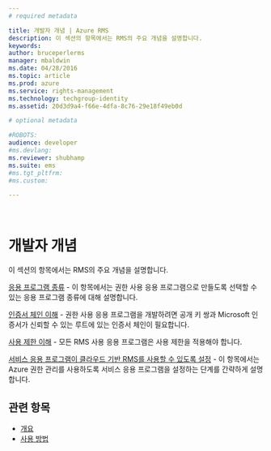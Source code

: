 ```yaml
---
# required metadata

title: 개발자 개념 | Azure RMS
description: 이 섹션의 항목에서는 RMS의 주요 개념을 설명합니다.
keywords:
author: bruceperlerms
manager: mbaldwin
ms.date: 04/28/2016
ms.topic: article
ms.prod: azure
ms.service: rights-management
ms.technology: techgroup-identity
ms.assetid: 20d3d9a4-f66e-4dfa-8c76-29e18f49eb0d

# optional metadata

#ROBOTS:
audience: developer
#ms.devlang:
ms.reviewer: shubhamp
ms.suite: ems
#ms.tgt_pltfrm:
#ms.custom:

---
```


﻿
# 개발자 개념

이 섹션의 항목에서는 RMS의 주요 개념을 설명합니다.

[응용 프로그램 종류](application-types.md) - 이 항목에서는 권한 사용 응용 프로그램으로 만들도록 선택할 수 있는 응용 프로그램 종류에 대해 설명합니다.

[인증서 체인 이해](understanding-certificate-chains.md) - 권한 사용 응용 프로그램을 개발하려면 공개 키 쌍과 Microsoft 인증서가 신뢰할 수 있는 루트에 있는 인증서 체인이 필요합니다.

[사용 제한 이해](understanding-usage-restrictions.md) - 모든 RMS 사용 응용 프로그램은 사용 제한을 적용해야 합니다.

[서비스 응용 프로그램이 클라우드 기반 RMS를 사용할 수 있도록 설정](how-to-use-file-api-with-aadrm-cloud.md) - 이 항목에서는 Azure 권한 관리를 사용하도록 서비스 응용 프로그램을 설정하는 단계를 간략하게 설명합니다.

 

## 관련 항목 ##
- [개요](ad-rms-overview.md)
- [사용 방법](how-to-use-msipc.md)
 

 


<!--HONumber=Apr16_HO3-->


